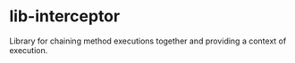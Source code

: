 # lib-interceptor
Library for chaining method executions together and providing a context of execution.
